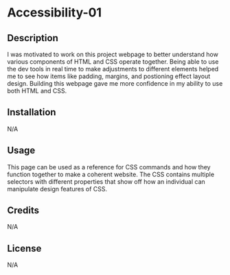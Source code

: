 # Accessibility-01
## Description
I was motivated to work on this project webpage to better understand how various components of HTML and CSS operate together. Being able to use the dev tools in real time to make adjustments to different elements helped me to see how items like padding, margins, and postioning effect layout design. Building this webpage gave me more confidence in my ability to use both HTML and CSS.

## Installation
N/A

## Usage

This page can be used as a reference for CSS commands and how they function together to make a coherent website. The CSS contains multiple selectors with different properties that show off how an individual can manipulate design features of CSS.

## Credits

N/A

## License

N/A